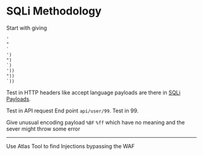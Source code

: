 # SQLi Methodology

Start with giving

```
' 
"
`
')
")
`)
'))
"))
`))
```

Test in HTTP headers like accept language payloads are there in [SQLi Payloads](SQLi%20Payloads.md). 

Test in API request End point `api/user/99`. Test in 99.

Give unusual encoding payload `%BF` `%ff` which have no meaning and the sever might throw some error



---
Use Atlas Tool to find Injections bypassing the WAF